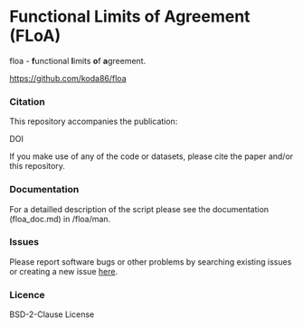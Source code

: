 # Functional Limits of Agreement (FLoA)

floa - **f**unctional **l**imits **o**f **a**greement. 

https://github.com/koda86/floa

### Citation
This repository accompanies the publication: 

DOI

If you make use of any of the code or datasets, please cite the paper and/or this repository.

### Documentation
For a detailled description of the script please see the documentation (floa_doc.md) in /floa/man.

### Issues
Please report software bugs or other problems by searching existing issues or creating a new issue [here](https://github.com/koda86/floa/issues).

### Licence
BSD-2-Clause License

